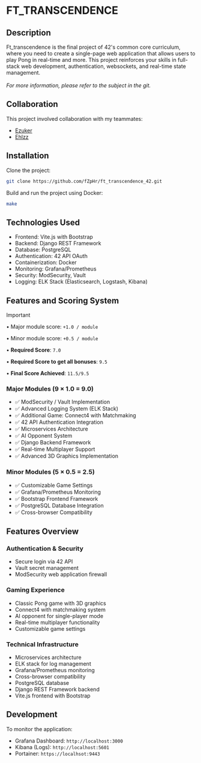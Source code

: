 # FT_TRANSCENDENCE
## Description
Ft_transcendence is the final project of 42's common core curriculum, where you need to create a single-page web application that allows users to play Pong in real-time and more. This project reinforces your skills in full-stack web development, authentication, websockets, and real-time state management.
<br><br>
*For more information, please refer to the subject in the git.*

## Collaboration
This project involved collaboration with my teammates:
- [Ezuker](https://github.com/Ezuker)  
- [Ehlzz](https://github.com/Ehlzz)

## Installation
Clone the project:
```bash
git clone https://github.com/fZpHr/ft_transcendence_42.git
```

Build and run the project using Docker:
```bash
make
```

## Technologies Used
- Frontend: Vite.js with Bootstrap
- Backend: Django REST Framework
- Database: PostgreSQL
- Authentication: 42 API OAuth
- Containerization: Docker
- Monitoring: Grafana/Prometheus
- Security: ModSecurity, Vault
- Logging: ELK Stack (Elasticsearch, Logstash, Kibana)

## Features and Scoring System
> [!IMPORTANT]
>
> • Major module score: `+1.0 / module`
>
> • Minor module score: `+0.5 / module`
>
> • **Required Score**: `7.0`
>
> • **Required Score to get all bonuses**: `9.5`
>
> • **Final Score Achieved**: `11.5/9.5`

### Major Modules (9 × 1.0 = 9.0)
- ✅ ModSecurity / Vault Implementation
- ✅ Advanced Logging System (ELK Stack)
- ✅ Additional Game: Connect4 with Matchmaking
- ✅ 42 API Authentication Integration
- ✅ Microservices Architecture
- ✅ AI Opponent System
- ✅ Django Backend Framework
- ✅ Real-time Multiplayer Support
- ✅ Advanced 3D Graphics Implementation

### Minor Modules (5 × 0.5 = 2.5)
- ✅ Customizable Game Settings
- ✅ Grafana/Prometheus Monitoring
- ✅ Bootstrap Frontend Framework
- ✅ PostgreSQL Database Integration
- ✅ Cross-browser Compatibility

## Features Overview

### Authentication & Security
- Secure login via 42 API
- Vault secret management
- ModSecurity web application firewall

### Gaming Experience
- Classic Pong game with 3D graphics
- Connect4 with matchmaking system
- AI opponent for single-player mode
- Real-time multiplayer functionality
- Customizable game settings

### Technical Infrastructure
- Microservices architecture
- ELK stack for log management
- Grafana/Prometheus monitoring
- Cross-browser compatibility
- PostgreSQL database
- Django REST Framework backend
- Vite.js frontend with Bootstrap

## Development
To monitor the application:
- Grafana Dashboard: `http://localhost:3000`
- Kibana (Logs): `http://localhost:5601`
- Portainer: `https://localhsot:9443`
 
